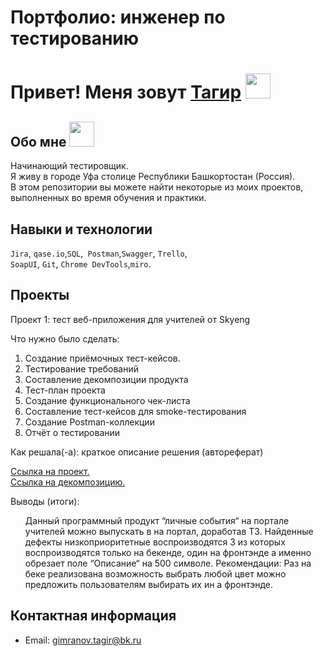 # Портфолио: инженер по тестированию
# Привет! Меня зовут [Тагир](https://t.me/TagirSilver) <img src="https://media.giphy.com/media/hvRJCLFzcasrR4ia7z/giphy.gif" width="40px"/>

## Обо мне <img src="https://media.giphy.com/media/hvRJCLFzcasrR4ia7z/giphy.gif" width="40px"/>
Начинающий тестировщик.<br>
Я живу в городе Уфа столице Республики Башкортостан (Россия).<br>
В этом репозитории вы можете найти некоторые из моих проектов, выполненных во время обучения и практики.<br>

## Навыки и технологии
``Jira``, ``qase.io``,``SQL``,`` Postman``,``Swagger``, ``Trello``, <br>
``SoapUI``, ``Git``, ``Chrome DevTools``,``miro``.




## Проекты

<p> Проект 1: тест веб-приложения для учителей от Skyeng</p>
<p>Что нужно было сделать:<p>
<ol>
  <li>Создание приёмочных тест-кейсов.</li>
  <li>Тестирование требований</li>
   <li>Составление декомпозиции продукта</li>
   <li>Тест-план проекта</li>
   <li>Создание функционального чек-листа </li>
   <li>Составление тест-кейсов для smoke-тестирования</li>
   <li>Создание Postman-коллекции</li>
   <li>Отчёт о тестировании</li>
</ol>

<p>Как решала(-а): краткое описание решения (автореферат)<p>

[Ссылка на проект.](https://docs.google.com/document/d/1tmG9HD69nLUjiMexTJcAGttzPjfMX7s6NMT3IvvChVQ/edit?usp=sharing)<br>
[Ссылка на декомпозицию.](https://miro.com/app/board/uXjVPlGmpkk=/?share_link_id=402599961631)
 
 <p>Выводы (итоги):<p>
<ol>
<p>Данный программный продукт “личные события“ на портале учителей можно выпускать в на портал, доработав ТЗ.
Найденные дефекты низкоприоритетные воспроизводятся 3 из которых воспроизводятся только на бекенде, один на фронтэнде а именно обрезает поле “Описание“ на 500 символе.
Рекомендации: Раз на беке реализована возможность выбрать любой цвет можно предложить пользователям выбирать их ин а фронтэнде.</p>

 
</ol>


## Контактная информация
- Email: gimranov.tagir@bk.ru

